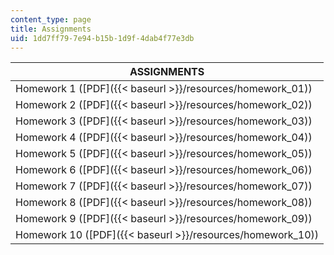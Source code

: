 ```yaml
---
content_type: page
title: Assignments
uid: 1dd7ff79-7e94-b15b-1d9f-4dab4f77e3db
---
```


| ASSIGNMENTS |
| --- |
| Homework 1 ([PDF]({{< baseurl >}}/resources/homework_01)) |
| Homework 2 ([PDF]({{< baseurl >}}/resources/homework_02)) |
| Homework 3 ([PDF]({{< baseurl >}}/resources/homework_03)) |
| Homework 4 ([PDF]({{< baseurl >}}/resources/homework_04)) |
| Homework 5 ([PDF]({{< baseurl >}}/resources/homework_05)) |
| Homework 6 ([PDF]({{< baseurl >}}/resources/homework_06)) |
| Homework 7 ([PDF]({{< baseurl >}}/resources/homework_07)) |
| Homework 8 ([PDF]({{< baseurl >}}/resources/homework_08)) |
| Homework 9 ([PDF]({{< baseurl >}}/resources/homework_09)) |
| Homework 10 ([PDF]({{< baseurl >}}/resources/homework_10))